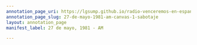 ```yaml
---
annotation_page_uri: https://lgsump.github.io/radio-venceremos-en-espanol/annotations/27-de-mayo-1981-am-canvas-1-sabotaje.json
annotation_page_slug: 27-de-mayo-1981-am-canvas-1-sabotaje
layout: annotation_page
manifest_label: 27 de mayo, 1981 - AM

---
```

